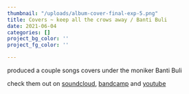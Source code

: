```yaml
---
thumbnail: "/uploads/album-cover-final-exp-5.png"
title: Covers ~ keep all the crows away / Banti Buli
date: 2021-06-04
categories: []
project_bg_color: ''
project_fg_color: ''

---
```

produced a couple songs covers under the moniker Banti Buli

check them out on [soundcloud](https://soundcloud.com/bgheneti), [bandcamp](https://bantibuli.bandcamp.com/) and [youtube](https://youtube.com/playlist?list=PLCLdaJ-xRai1OQu8OtmUIcO9L7oEZRAWq)